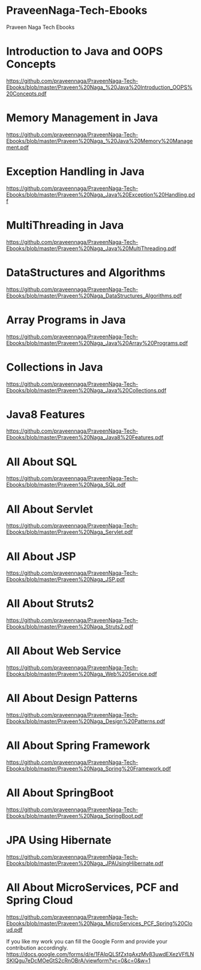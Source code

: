 # PraveenNaga-Tech-Ebooks
Praveen Naga Tech Ebooks

# Introduction to Java and OOPS Concepts
https://github.com/praveennaga/PraveenNaga-Tech-Ebooks/blob/master/Praveen%20Naga_%20Java%20Introduction_OOPS%20Concepts.pdf

# Memory Management in Java
https://github.com/praveennaga/PraveenNaga-Tech-Ebooks/blob/master/Praveen%20Naga_%20Java%20Memory%20Management.pdf

# Exception Handling in Java
https://github.com/praveennaga/PraveenNaga-Tech-Ebooks/blob/master/Praveen%20Naga_Java%20Exception%20Handling.pdf

# MultiThreading in Java
https://github.com/praveennaga/PraveenNaga-Tech-Ebooks/blob/master/Praveen%20Naga_Java%20MultiThreading.pdf

# DataStructures and Algorithms
https://github.com/praveennaga/PraveenNaga-Tech-Ebooks/blob/master/Praveen%20Naga_DataStructures_Algorithms.pdf

# Array Programs in Java
https://github.com/praveennaga/PraveenNaga-Tech-Ebooks/blob/master/Praveen%20Naga_Java%20Array%20Programs.pdf

# Collections in Java
https://github.com/praveennaga/PraveenNaga-Tech-Ebooks/blob/master/Praveen%20Naga_Java%20Collections.pdf

# Java8 Features
https://github.com/praveennaga/PraveenNaga-Tech-Ebooks/blob/master/Praveen%20Naga_Java8%20Features.pdf

# All About SQL
https://github.com/praveennaga/PraveenNaga-Tech-Ebooks/blob/master/Praveen%20Naga_SQL.pdf

# All About Servlet
https://github.com/praveennaga/PraveenNaga-Tech-Ebooks/blob/master/Praveen%20Naga_Servlet.pdf

# All About JSP
https://github.com/praveennaga/PraveenNaga-Tech-Ebooks/blob/master/Praveen%20Naga_JSP.pdf

# All About Struts2
https://github.com/praveennaga/PraveenNaga-Tech-Ebooks/blob/master/Praveen%20Naga_Struts2.pdf

# All About Web Service
https://github.com/praveennaga/PraveenNaga-Tech-Ebooks/blob/master/Praveen%20Naga_Web%20Service.pdf

# All About Design Patterns
https://github.com/praveennaga/PraveenNaga-Tech-Ebooks/blob/master/Praveen%20Naga_Design%20Patterns.pdf

# All About Spring Framework
https://github.com/praveennaga/PraveenNaga-Tech-Ebooks/blob/master/Praveen%20Naga_Spring%20Framework.pdf

# All About SpringBoot
https://github.com/praveennaga/PraveenNaga-Tech-Ebooks/blob/master/Praveen%20Naga_SpringBoot.pdf

# JPA Using Hibernate
https://github.com/praveennaga/PraveenNaga-Tech-Ebooks/blob/master/Praveen%20Naga_JPAUsingHibernate.pdf

# All About MicroServices, PCF and Spring Cloud
https://github.com/praveennaga/PraveenNaga-Tech-Ebooks/blob/master/Praveen%20Naga_MicroServices_PCF_Spring%20Cloud.pdf


If you like my work you can fill the Google Form and provide your contribution accordingly.
https://docs.google.com/forms/d/e/1FAIpQLSfZxtgAxzMv83uwdEXezVFfLNSKlQgu7eDcMOeGtS2cRnOBrA/viewform?vc=0&c=0&w=1

